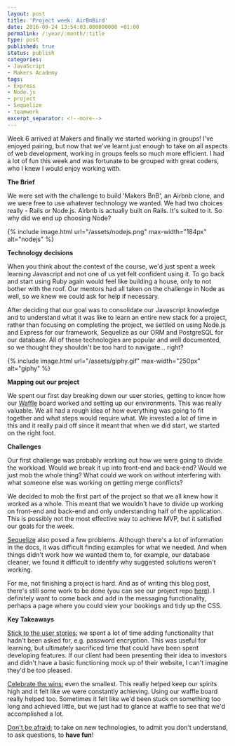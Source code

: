 ```yaml
---
layout: post
title: 'Project week: AirBnBird'
date: 2016-09-24 13:54:03.000000000 +01:00
permalink: /:year/:month/:title
type: post
published: true
status: publish
categories:
- JavaScript
- Makers Academy
tags:
- Express
- Node.js
- project
- Sequelize
- teamwork
excerpt_separator: <!--more-->
---
```

Week 6 arrived at Makers and finally we started working in groups! I've enjoyed pairing, but now that we've learnt just enough to take on all aspects of web development, working in groups feels so much more efficient. I had a lot of fun this week and was fortunate to be grouped with great coders, who I knew I would enjoy working with.

<strong>The Brief</strong>

We were set with the challenge to build 'Makers BnB', an Airbnb clone, and we were free to use whatever technology we wanted. We had two choices really - Rails or Node.js. Airbnb is actually built on Rails. It's suited to it. So why did we end up choosing Node?

<!--more-->

{% include image.html url="/assets/nodejs.png" max-width="184px" alt="nodejs" %}

<strong>Technology decisions</strong>

When you think about the context of the course, we'd just spent a week learning Javascript and not one of us yet felt confident using it. To go back and start using Ruby again would feel like building a house, only to not bother with the roof. Our mentors had all taken on the challenge in Node as well, so we knew we could ask for help if necessary.

After deciding that our goal was to consolidate our Javascript knowledge and to understand what it was like to learn an entire new stack for a project, rather than focusing on completing the project, we settled on using Node.js and Express for our framework, Sequelize as our ORM and PostgreSQL for our database. All of these technologies are popular and well documented, so we thought they shouldn't be too hard to navigate... right?

{% include image.html url="/assets/giphy.gif" max-width="250px" alt="giphy" %}

<strong>Mapping out our project</strong>

We spent our first day breaking down our user stories, getting to know how our <a href="https://waffle.io" target="_blank">Waffle</a> board worked and setting up our environments. This was really valuable. We all had a rough idea of how everything was going to fit together and what steps would require what. We invested a lot of time in this and it really paid off since it meant that when we did start, we started on the right foot.

<strong>Challenges</strong>

Our first challenge was probably working out how we were going to divide the workload. Would we break it up into front-end and back-end? Would we just mob the whole thing? What could we work on without interfering with what someone else was working on getting merge conflicts?

We decided to mob the first part of the project so that we all knew how it worked as a whole. This meant that we wouldn't have to divide up working on front-end and back-end and only understanding half of the application. This is possibly not the most effective way to achieve MVP, but it satisfied our goals for the week.

<a href="http://docs.sequelizejs.com/en/v3/">Sequelize</a> also posed a few problems. Although there's a lot of information in the docs, it was difficult finding examples for what we needed. And when things didn't work how we wanted them to, for example, our database cleaner, we found it difficult to identify why suggested solutions weren't working.

For me, not finishing a project is hard. And as of writing this blog post, there's still some work to be done (you can see our project repo <a href="https://github.com/lsewilson/makers-bnb">here</a>). I definitely want to come back and add in the messaging functionality, perhaps a page where you could view your bookings and tidy up the CSS.

<strong>Key Takeaways</strong>

<span style="text-decoration:underline;">Stick to the user stories:</span> we spent a lot of time adding functionality that hadn't been asked for, e.g. password encryption. This was useful for learning, but ultimately sacrificed time that could have been spent developing features. If our client had been presenting their idea to investors and didn't have a basic functioning mock up of their website, I can't imagine they'd be too pleased.

<span style="text-decoration:underline;">Celebrate the wins:</span> even the smallest. This really helped keep our spirits high and it felt like we were constantly achieving. Using our waffle board really helped too. Sometimes it felt like we'd been stuck on something too long and achieved little, but we just had to glance at waffle to see that we'd accomplished a lot.

<span style="text-decoration:underline;">Don't be afraid:</span> to take on new technologies, to admit you don't understand, to ask questions, to <strong>have fun</strong>!
